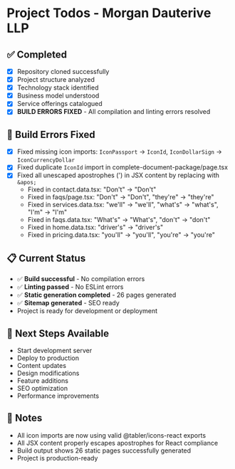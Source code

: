 # Project Todos - Morgan Dauterive LLP

## ✅ Completed
- [x] Repository cloned successfully
- [x] Project structure analyzed
- [x] Technology stack identified
- [x] Business model understood
- [x] Service offerings catalogued
- [x] **BUILD ERRORS FIXED** - All compilation and linting errors resolved

## 🐛 Build Errors Fixed
- [x] Fixed missing icon imports: `IconPassport` → `IconId`, `IconDollarSign` → `IconCurrencyDollar`
- [x] Fixed duplicate `IconId` import in complete-document-package/page.tsx
- [x] Fixed all unescaped apostrophes (') in JSX content by replacing with `&apos;`
  - Fixed in contact.data.tsx: "Don't" → "Don&apos;t"
  - Fixed in faqs/page.tsx: "Don't" → "Don&apos;t", "they're" → "they&apos;re"
  - Fixed in services.data.tsx: "we'll" → "we&apos;ll", "what's" → "what&apos;s", "I'm" → "I&apos;m"
  - Fixed in faqs.data.tsx: "What's" → "What&apos;s", "don't" → "don&apos;t"
  - Fixed in home.data.tsx: "driver's" → "driver&apos;s"
  - Fixed in pricing.data.tsx: "you'll" → "you&apos;ll", "you're" → "you&apos;re"

## 📋 Current Status
- ✅ **Build successful** - No compilation errors
- ✅ **Linting passed** - No ESLint errors
- ✅ **Static generation completed** - 26 pages generated
- ✅ **Sitemap generated** - SEO ready
- Project is ready for development or deployment

## 🔄 Next Steps Available
- Start development server
- Deploy to production
- Content updates
- Design modifications
- Feature additions
- SEO optimization
- Performance improvements

## 📝 Notes
- All icon imports are now using valid @tabler/icons-react exports
- All JSX content properly escapes apostrophes for React compliance
- Build output shows 26 static pages successfully generated
- Project is production-ready
